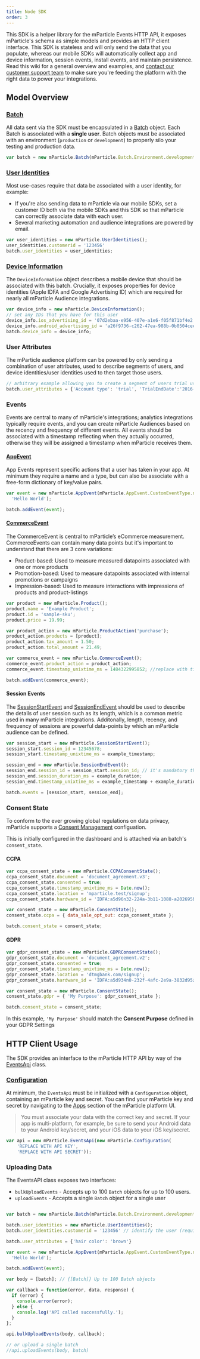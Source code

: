 ```yaml
---
title: Node SDK
order: 3
---
```


This SDK is a helper library for the mParticle Events HTTP API, it exposes mParticle's schema as simple models and provides an HTTP client interface. This SDK is stateless and will only send the data that you populate, whereas our mobile SDKs will automatically collect app and device information, session events, install events, and maintain persistence. Read this wiki for a general overview and examples, and [contact our customer support team](mailto:support@mparticle.com) to make sure you're feeding the platform with the right data to power your integrations.

## Model Overview

### [Batch](https://github.com/mParticle/mparticle-node-sdk/blob/master/docs/Batch.md)

All data sent via the SDK must be encapsulated in a [Batch](https://github.com/mParticle/mparticle-node-sdk/blob/master/src/model/Batch.js) object. Each Batch is associated with a **single user**. Batch objects must be associated with an environment (`production` or `development`) to properly silo your testing and production data.

```javascript
var batch = new mParticle.Batch(mParticle.Batch.Environment.development);
```

### [User Identities](https://github.com/mParticle/mparticle-node-sdk/blob/master/docs/UserIdentities.md)

Most use-cases require that data be associated with a user identity, for example:

- If you're also sending data to mParticle via our mobile SDKs, set a customer ID both via the mobile SDKs and this SDK so that mParticle can correctly associate data with each user.
- Several marketing automation and audience integrations are powered by email. 

```javascript
var user_identities = new mParticle.UserIdentities();
user_identities.customerid = '123456'
batch.user_identities = user_identities;
```

### [Device Information](https://github.com/mParticle/mparticle-node-sdk/blob/master/docs/DeviceInformation.md)

The `DeviceInformation` object describes a mobile device that should be associated with this batch. Crucially, it exposes properties for device identities (Apple IDFA and Google Advertising ID) which are required for nearly all mParticle Audience integrations.

```javascript
var device_info = new mParticle.DeviceInformation();
// set any IDs that you have for this user
device_info.ios_advertising_id = '07d2ebaa-e956-407e-a1e6-f05f871bf4e2';
device_info.android_advertising_id = 'a26f9736-c262-47ea-988b-0b0504cee874';
batch.device_info = device_info;
```

### User Attributes

The mParticle audience platform can be powered by only sending a combination of user attributes, used to describe segments of users, and device identities/user identities used to then target those users.

```javascript
// arbitrary example allowing you to create a segment of users trial users
batch.user_attributes = {'Account type': 'trial', 'TrialEndDate':'2016-12-01'};
```

### Events

Events are central to many of mParticle's integrations; analytics integrations typically require events, and you can create mParticle Audiences based on the recency and frequency of different events. All events should be associated with a timestamp reflecting when they actually occurred, otherwise they will be assigned a timestamp when mParticle receives them.

#### [AppEvent](https://github.com/mParticle/mparticle-node-sdk/blob/master/docs/AppEvent.md)

App Events represent specific actions that a user has taken in your app. At minimum they require a name and a type, but can also be associate with a free-form dictionary of key/value pairs.

```javascript
var event = new mParticle.AppEvent(mParticle.AppEvent.CustomEventType.navigation, 
  'Hello World');

batch.addEvent(event);
```

#### [CommerceEvent](https://github.com/mParticle/mparticle-node-sdk/blob/master/docs/CommerceEvent.md)

The CommerceEvent is central to mParticle’s eCommerce measurement. CommerceEvents can contain many data points but it's important to understand that there are 3 core variations:

- Product-based: Used to measure measured datapoints associated with one or more products
- Promotion-based: Used to measure datapoints associated with internal promotions or campaigns
- Impression-based: Used to measure interactions with impressions of products and product-listings

```javascript
var product = new mParticle.Product();
product.name = 'Example Product';
product.id = 'sample-sku';
product.price = 19.99;

var product_action = new mParticle.ProductAction('purchase');
product_action.products = [product];
product_action.tax_amount = 1.50;
product_action.total_amount = 21.49;

var commerce_event = new mParticle.CommerceEvent();
commerce_event.product_action = product_action;
commerce_event.timestamp_unixtime_ms = 1484322995852; //replace with time of transaction

batch.addEvent(commerce_event);
```

#### Session Events

The [SessionStartEvent](https://github.com/mParticle/mparticle-node-sdk/blob/master/src/model/SessionStartEvent.js) and [SessionEndEvent](https://github.com/mParticle/mparticle-node-sdk/blob/master/src/model/SessionEndEvent.js) should be used to describe the details of user session such as its length, which is a common metric used in many mParticle integrations. Additonally, length, recency, and frequency of sessions are powerful data-points by which an mParticle audience can be defined.

```javascript
var session_start = new mParticle.SessionStartEvent();
session_start.session_id = 12345678;
session_start.timestamp_unixtime_ms = example_timestamp;

session_end = new mParticle.SessionEndEvent();
session_end.session_id = session_start.session_id; // it's mandatory that these match
session_end.session_duration_ms = example_duration;
session_end.timestamp_unixtime_ms = example_timestamp + example_duration;

batch.events = [session_start, session_end];
```

### Consent State

To conform to the ever growing global regulations on data privacy, mParticle supports a [Consent Management](https://docs.mparticle.com/guides/consent-management/) configuation.

This is initially configured in the dashboard and is attached via an batch's `consent_state`.

#### CCPA

```javascript
var ccpa_consent_state = new mParticle.CCPAConsentState();
ccpa_consent_state.document = 'document_agreement.v3';
ccpa_consent_state.consented = true;
ccpa_consent_state.timestamp_unixtime_ms = Date.now();
ccpa_consent_state.location = 'mparticle.test/signup';
ccpa_consent_state.hardware_id = 'IDFA:a5d96n32-224a-3b11-1088-a202695bc710';

var consent_state = new mParticle.ConsentState();
consent_state.ccpa = { data_sale_opt_out: ccpa_consent_state };

batch.consent_state = consent_state;
```

#### GDPR

```javascript
var gdpr_consent_state = new mParticle.GDPRConsentState();
gdpr_consent_state.document = 'document_agreement.v2';
gdpr_consent_state.consented = true;
gdpr_consent_state.timestamp_unixtime_ms = Date.now();
gdpr_consent_state.location = 'dtmgbank.com/signup';
gdpr_consent_state.hardware_id = 'IDFA:a5d934n0-232f-4afc-2e9a-3832d95zc702';

var consent_state = new mParticle.ConsentState();
consent_state.gdpr = { 'My Purpose': gdpr_consent_state };

batch.consent_state = consent_state;
```

In this example, `'My Purpose'` should match the **Consent Purpose** defined in your GDPR Settings

## HTTP Client Usage

The SDK provides an interface to the mParticle HTTP API by way of the [EventsApi](https://github.com/mParticle/mparticle-node-sdk/blob/master/docs/EventsApi.md) class.

### [Configuration](https://github.com/mParticle/mparticle-node-sdk/blob/master/src/api/Configuration.js)

At minimum, the `EventsApi` must be initialized with a `Configuration` object, containing an mParticle key and secret. You can find your mParticle key and secret by navigating to the [Apps](https://app.mparticle.com) section of the mParticle platform UI.

> You must associate your data with the correct key and secret. If your app is multi-platform, for example, be sure to send your Android data to your Android key/secret, and your iOS data to your iOS key/secret.

```javascript
var api = new mParticle.EventsApi(new mParticle.Configuration(
    'REPLACE WITH API KEY', 
    'REPLACE WITH API SECRET'));
```

### Uploading Data

The EventsAPI class exposes two interfaces:

- `bulkUploadEvents` - Accepts up to 100 `Batch` objects for up to 100 users.
- `uploadEvents` - Accepts a single `Batch` object for a single user

```javascript

var batch = new mParticle.Batch(mParticle.Batch.Environment.development);

batch.user_identities = new mParticle.UserIdentities();
batch.user_identities.customerid = '123456' // identify the user (required)

batch.user_attributes = {'hair color': 'brown'}

var event = new mParticle.AppEvent(mParticle.AppEvent.CustomEventType.navigation, 
  'Hello World');

batch.addEvent(event);

var body = [batch]; // {[Batch]} Up to 100 Batch objects

var callback = function(error, data, response) {
  if (error) {
    console.error(error);
  } else {
    console.log('API called successfully.');
  }
};

api.bulkUploadEvents(body, callback);

// or upload a single batch
//api.uploadEvents(body, batch) 
```

